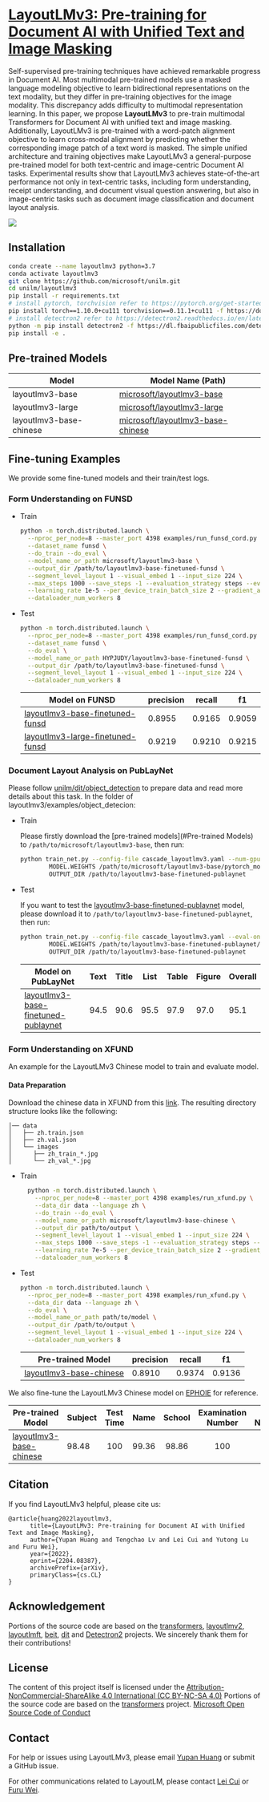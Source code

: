 # [LayoutLMv3: Pre-training for Document AI with Unified Text and Image Masking](https://arxiv.org/abs/2204.08387)

Self-supervised pre-training techniques have achieved remarkable progress in Document AI. Most multimodal pre-trained models use a masked language modeling objective to learn bidirectional representations on the text modality, but they differ in pre-training objectives for the image modality. This discrepancy adds difficulty to multimodal representation learning. In this paper, we propose **LayoutLMv3** to pre-train multimodal Transformers for Document AI with unified text and image masking. Additionally, LayoutLMv3 is pre-trained with a word-patch alignment objective to learn cross-modal alignment by predicting whether the corresponding image patch of a text word is masked. The simple unified architecture and training objectives make LayoutLMv3 a general-purpose pre-trained model for both text-centric and image-centric Document AI tasks. Experimental results show that LayoutLMv3 achieves state-of-the-art performance not only in text-centric tasks, including form understanding, receipt understanding, and document visual question answering, but also in image-centric tasks such as document image classification and document layout analysis.

![](architecture.png)

## Installation
``` bash
conda create --name layoutlmv3 python=3.7
conda activate layoutlmv3
git clone https://github.com/microsoft/unilm.git
cd unilm/layoutlmv3
pip install -r requirements.txt
# install pytorch, torchvision refer to https://pytorch.org/get-started/locally/
pip install torch==1.10.0+cu111 torchvision==0.11.1+cu111 -f https://download.pytorch.org/whl/torch_stable.html
# install detectron2 refer to https://detectron2.readthedocs.io/en/latest/tutorials/install.html
python -m pip install detectron2 -f https://dl.fbaipublicfiles.com/detectron2/wheels/cu111/torch1.10/index.html
pip install -e .
```

## Pre-trained Models
| Model            | Model Name (Path)                                                               | 
|------------------|---------------------------------------------------------------------------------|
| layoutlmv3-base  | [microsoft/layoutlmv3-base](https://huggingface.co/microsoft/layoutlmv3-base)   |
| layoutlmv3-large | [microsoft/layoutlmv3-large](https://huggingface.co/microsoft/layoutlmv3-large) |
| layoutlmv3-base-chinese | [microsoft/layoutlmv3-base-chinese](https://huggingface.co/microsoft/layoutlmv3-base-chinese) |

## Fine-tuning Examples
We provide some fine-tuned models and their train/test logs.
### Form Understanding on FUNSD
* Train
  ``` bash
  python -m torch.distributed.launch \
    --nproc_per_node=8 --master_port 4398 examples/run_funsd_cord.py \
    --dataset_name funsd \
    --do_train --do_eval \
    --model_name_or_path microsoft/layoutlmv3-base \
    --output_dir /path/to/layoutlmv3-base-finetuned-funsd \
    --segment_level_layout 1 --visual_embed 1 --input_size 224 \
    --max_steps 1000 --save_steps -1 --evaluation_strategy steps --eval_steps 100 \
    --learning_rate 1e-5 --per_device_train_batch_size 2 --gradient_accumulation_steps 1 \
    --dataloader_num_workers 8
  ```
* Test
  ``` bash
  python -m torch.distributed.launch \
    --nproc_per_node=8 --master_port 4398 examples/run_funsd_cord.py \
    --dataset_name funsd \
    --do_eval \
    --model_name_or_path HYPJUDY/layoutlmv3-base-finetuned-funsd \
    --output_dir /path/to/layoutlmv3-base-finetuned-funsd \
    --segment_level_layout 1 --visual_embed 1 --input_size 224 \
    --dataloader_num_workers 8
  ```
  | Model on FUNSD                                                                                              | precision | recall |    f1    |
  |-----------|:------------|:------:|:--------:|
  | [layoutlmv3-base-finetuned-funsd](https://huggingface.co/HYPJUDY/layoutlmv3-base-finetuned-funsd)   |   0.8955  | 0.9165 |  0.9059  | 
  | [layoutlmv3-large-finetuned-funsd](https://huggingface.co/HYPJUDY/layoutlmv3-large-finetuned-funsd) | 0.9219    | 0.9210 |  0.9215  | 

### Document Layout Analysis on PubLayNet
Please follow [unilm/dit/object_detection](https://github.com/microsoft/unilm/blob/master/dit/object_detection/README.md) to prepare data and read more details about this task.
In the folder of layoutlmv3/examples/object_detecion:
* Train

  Please firstly download the [pre-trained models](#Pre-trained Models) to `/path/to/microsoft/layoutlmv3-base`, then run:
  ``` bash
  python train_net.py --config-file cascade_layoutlmv3.yaml --num-gpus 16 \
          MODEL.WEIGHTS /path/to/microsoft/layoutlmv3-base/pytorch_model.bin \
          OUTPUT_DIR /path/to/layoutlmv3-base-finetuned-publaynet
  ```
* Test 

  If you want to test the [layoutlmv3-base-finetuned-publaynet](https://huggingface.co/HYPJUDY/layoutlmv3-base-finetuned-publaynet) model, please download it to `/path/to/layoutlmv3-base-finetuned-publaynet`, then run:
  ``` bash
  python train_net.py --config-file cascade_layoutlmv3.yaml --eval-only --num-gpus 8 \
          MODEL.WEIGHTS /path/to/layoutlmv3-base-finetuned-publaynet/model_final.pth \
          OUTPUT_DIR /path/to/layoutlmv3-base-finetuned-publaynet
  ```
  | Model on PubLayNet                                                                                                  | Text   | Title       |  List  | Table | Figure | Overall |
  |-------------------------------------------------------------------------------------------|:------------|:------:|:------:|-------|--------|---------|
  | [layoutlmv3-base-finetuned-publaynet](https://huggingface.co/HYPJUDY/layoutlmv3-base-finetuned-publaynet) | 94.5        | 90.6 | 95.5 |  97.9     |  97.0      |   95.1      | 

### Form Understanding on XFUND
An example for the LayoutLMv3 Chinese model to train and evaluate model.
#### Data Preparation
Download the chinese data in XFUND from this [link](https://github.com/doc-analysis/XFUND/releases/tag/v1.0). 
The resulting directory structure looks like the following:
```
│── data
│   ├── zh.train.json
│   ├── zh.val.json
│   └── images
│      ├── zh_train_*.jpg
│      └── zh_val_*.jpg
```
* Train
  ``` bash
    python -m torch.distributed.launch \
      --nproc_per_node=8 --master_port 4398 examples/run_xfund.py \
      --data_dir data --language zh \
      --do_train --do_eval \
      --model_name_or_path microsoft/layoutlmv3-base-chinese \
      --output_dir path/to/output \
      --segment_level_layout 1 --visual_embed 1 --input_size 224 \
      --max_steps 1000 --save_steps -1 --evaluation_strategy steps --eval_steps 20 \
      --learning_rate 7e-5 --per_device_train_batch_size 2 --gradient_accumulation_steps 1 \
      --dataloader_num_workers 8
  ```

* Test
  ``` bash
  python -m torch.distributed.launch \
    --nproc_per_node=8 --master_port 4398 examples/run_xfund.py \
    --data_dir data --language zh \
    --do_eval \
    --model_name_or_path path/to/model \
    --output_dir /path/to/output \
    --segment_level_layout 1 --visual_embed 1 --input_size 224 \
    --dataloader_num_workers 8
  ```
  
  | Pre-trained Model | precision | recall |    f1    |
  |-----------|:------------|:------:|:--------:|
  | [layoutlmv3-base-chinese](https://huggingface.co/microsoft/layoutlmv3-base-chinese)   |   0.8910  | 0.9374 |  0.9136  |  

We also fine-tune the LayoutLMv3 Chinese model on [EPHOIE](https://github.com/HCIILAB/EPHOIE) for reference.
  
  | Pre-trained Model  | Subject | Test Time |    Name    | School | Examination Number | Seat Number | Class | Student Number | Grade | Score | **Mean** |        
  |-----------------|:------------|:------:|:--------:|:--------:|:--------:|:--------:|:--------:|:--------:|:--------:|:--------:|:--------:|
  | [layoutlmv3-base-chinese](https://huggingface.co/microsoft/layoutlmv3-base-chinese)   |   98.48 | 100 | 99.36 | 98.86 | 100 | 100 | 98.73 | 98.89 | 97.59 | 97.78 | 98.97 |
  


## Citation
If you find LayoutLMv3 helpful, please cite us:
```
@article{huang2022layoutlmv3,
      title={LayoutLMv3: Pre-training for Document AI with Unified Text and Image Masking}, 
      author={Yupan Huang and Tengchao Lv and Lei Cui and Yutong Lu and Furu Wei},
      year={2022},
      eprint={2204.08387},
      archivePrefix={arXiv},
      primaryClass={cs.CL}
}
```

## Acknowledgement
Portions of the source code are based on the [transformers](https://github.com/huggingface/transformers), 
[layoutlmv2](https://github.com/microsoft/unilm/tree/master/layoutlmv2), 
[layoutlmft](https://github.com/microsoft/unilm/tree/master/layoutlmft), 
[beit](https://github.com/microsoft/unilm/tree/master/beit),
[dit](https://github.com/microsoft/unilm/tree/master/dit)
and [Detectron2](https://github.com/facebookresearch/detectron2) projects.
We sincerely thank them for their contributions!

## License

The content of this project itself is licensed under the [Attribution-NonCommercial-ShareAlike 4.0 International (CC BY-NC-SA 4.0)](https://creativecommons.org/licenses/by-nc-sa/4.0/)
Portions of the source code are based on the [transformers](https://github.com/huggingface/transformers) project.
[Microsoft Open Source Code of Conduct](https://opensource.microsoft.com/codeofconduct)

## Contact
For help or issues using LayoutLMv3, please email [Yupan Huang](https://github.com/HYPJUDY) or submit a GitHub issue.

For other communications related to LayoutLM, please contact [Lei Cui](mailto:lecu@microsoft.com) or [Furu Wei](mailto:fuwei@microsoft.com).
